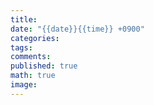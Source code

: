 ```yaml
---
title: 
date: "{{date}}{{time}} +0900"
categories: 
tags: 
comments: 
published: true
math: true
image:
---
```


